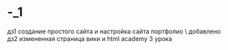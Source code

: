 # -_1
дз1 создание простого сайта и настройка сайта портфолио \\
добавлено дз2 измененная страница вики и html academy 3 урока
